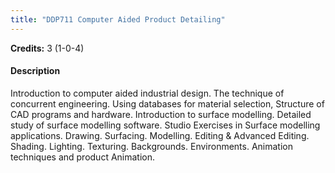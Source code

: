 ```yaml
---
title: "DDP711 Computer Aided Product Detailing"
---
```

**Credits:** 3 (1-0-4)

#### Description
Introduction to computer aided industrial design. The technique of concurrent engineering. Using databases for material selection, Structure of CAD programs and hardware. Introduction to surface modelling. Detailed study of surface modelling software. Studio Exercises in Surface modelling applications. Drawing. Surfacing. Modelling. Editing & Advanced Editing. Shading. Lighting. Texturing. Backgrounds. Environments. Animation techniques and product Animation.